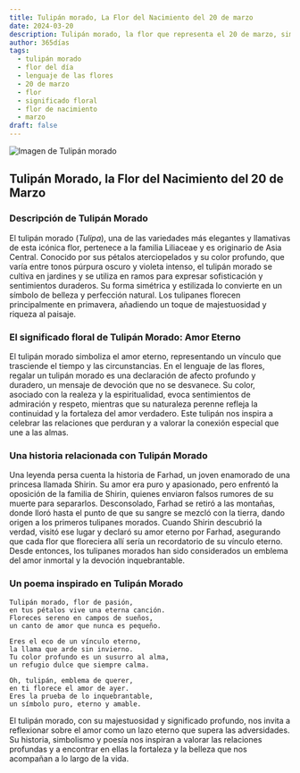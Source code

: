 ```yaml
---
title: Tulipán morado, La Flor del Nacimiento del 20 de marzo
date: 2024-03-20
description: Tulipán morado, la flor que representa el 20 de marzo, simboliza Amor eterno. Descubre su fascinante historia, significado en el lenguaje de las flores y una poesía que celebra su belleza.
author: 365días
tags:
  - tulipán morado
  - flor del día
  - lenguaje de las flores
  - 20 de marzo
  - flor
  - significado floral
  - flor de nacimiento
  - marzo
draft: false
---
```


![Imagen de Tulipán morado](https://cdn.pixabay.com/photo/2022/05/06/15/20/tulips-7178547_1280.jpg#center)


## Tulipán Morado, la Flor del Nacimiento del 20 de Marzo

### Descripción de Tulipán Morado

El tulipán morado (_Tulipa_), una de las variedades más elegantes y llamativas de esta icónica flor, pertenece a la familia Liliaceae y es originario de Asia Central. Conocido por sus pétalos aterciopelados y su color profundo, que varía entre tonos púrpura oscuro y violeta intenso, el tulipán morado se cultiva en jardines y se utiliza en ramos para expresar sofisticación y sentimientos duraderos. Su forma simétrica y estilizada lo convierte en un símbolo de belleza y perfección natural. Los tulipanes florecen principalmente en primavera, añadiendo un toque de majestuosidad y riqueza al paisaje.

### El significado floral de Tulipán Morado: Amor Eterno

El tulipán morado simboliza el amor eterno, representando un vínculo que trasciende el tiempo y las circunstancias. En el lenguaje de las flores, regalar un tulipán morado es una declaración de afecto profundo y duradero, un mensaje de devoción que no se desvanece. Su color, asociado con la realeza y la espiritualidad, evoca sentimientos de admiración y respeto, mientras que su naturaleza perenne refleja la continuidad y la fortaleza del amor verdadero. Este tulipán nos inspira a celebrar las relaciones que perduran y a valorar la conexión especial que une a las almas.

### Una historia relacionada con Tulipán Morado

Una leyenda persa cuenta la historia de Farhad, un joven enamorado de una princesa llamada Shirin. Su amor era puro y apasionado, pero enfrentó la oposición de la familia de Shirin, quienes enviaron falsos rumores de su muerte para separarlos. Desconsolado, Farhad se retiró a las montañas, donde lloró hasta el punto de que su sangre se mezcló con la tierra, dando origen a los primeros tulipanes morados. Cuando Shirin descubrió la verdad, visitó ese lugar y declaró su amor eterno por Farhad, asegurando que cada flor que floreciera allí sería un recordatorio de su vínculo eterno. Desde entonces, los tulipanes morados han sido considerados un emblema del amor inmortal y la devoción inquebrantable.

### Un poema inspirado en Tulipán Morado

```
Tulipán morado, flor de pasión,  
en tus pétalos vive una eterna canción.  
Floreces sereno en campos de sueños,  
un canto de amor que nunca es pequeño.  

Eres el eco de un vínculo eterno,  
la llama que arde sin invierno.  
Tu color profundo es un susurro al alma,  
un refugio dulce que siempre calma.  

Oh, tulipán, emblema de querer,  
en ti florece el amor de ayer.  
Eres la prueba de lo inquebrantable,  
un símbolo puro, eterno y amable.  
```

El tulipán morado, con su majestuosidad y significado profundo, nos invita a reflexionar sobre el amor como un lazo eterno que supera las adversidades. Su historia, simbolismo y poesía nos inspiran a valorar las relaciones profundas y a encontrar en ellas la fortaleza y la belleza que nos acompañan a lo largo de la vida.
